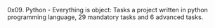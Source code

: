 0x09. Python - Everything is object: Tasks a project written in python programming language, 29 mandatory tasks and 6 advanced tasks.
